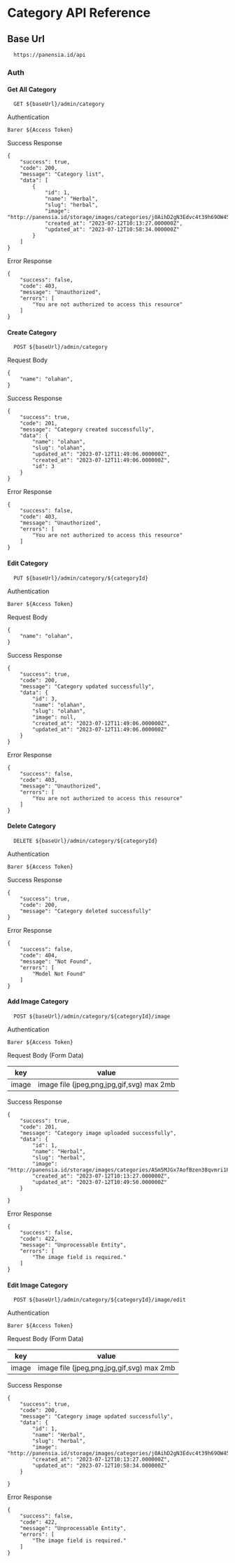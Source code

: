
# Category API Reference

## Base Url
```http
  https://panensia.id/api
```

### Auth 

#### Get All Category 
```http
  GET ${baseUrl}/admin/category
```

Authentication
```http
Barer ${Access Token}
````

Success Response
```http
{
    "success": true,
    "code": 200,
    "message": "Category list",
    "data": [
        {
            "id": 1,
            "name": "Herbal",
            "slug": "herbal",
            "image": "http://panensia.id/storage/images/categories/j0AihD2gN3Edvc4t39h69OW45GpJ036Rg9eUqzfx.jpg",
            "created_at": "2023-07-12T10:13:27.000000Z",
            "updated_at": "2023-07-12T10:58:34.000000Z"
        }
    ]
}
```
Error Response
```http
{
    "success": false,
    "code": 403,
    "message": "Unauthorized",
    "errors": [
        "You are not authorized to access this resource"
    ]
}
```

#### Create Category
```http
  POST ${baseUrl}/admin/category
```

Request Body
```http
{
    "name": "olahan",
}
````
Success Response
```http
{
    "success": true,
    "code": 201,
    "message": "Category created successfully",
    "data": {
        "name": "olahan",
        "slug": "olahan",
        "updated_at": "2023-07-12T11:49:06.000000Z",
        "created_at": "2023-07-12T11:49:06.000000Z",
        "id": 3
    }
}
````

Error Response
```http
{
    "success": false,
    "code": 403,
    "message": "Unauthorized",
    "errors": [
        "You are not authorized to access this resource"
    ]
}
````
#### Edit Category
```http
  PUT ${baseUrl}/admin/category/${categoryId}
```

Authentication
```http
Barer ${Access Token}
````

Request Body
```http
{
    "name": "olahan",
}
```

Success Response
```http
{
    "success": true,
    "code": 200,
    "message": "Category updated successfully",
    "data": {
        "id": 3,
        "name": "olahan",
        "slug": "olahan",
        "image": null,
        "created_at": "2023-07-12T11:49:06.000000Z",
        "updated_at": "2023-07-12T11:49:06.000000Z"
    }
}
````

Error Response
```http
{
    "success": false,
    "code": 403,
    "message": "Unauthorized",
    "errors": [
        "You are not authorized to access this resource"
    ]
}
````

#### Delete Category
```http
  DELETE ${baseUrl}/admin/category/${categoryId}
```

Authentication
```http
Barer ${Access Token}
````

Success Response
```http
{
    "success": true,
    "code": 200,
    "message": "Category deleted successfully"
}
````

Error Response
```http
{
    "success": false,
    "code": 404,
    "message": "Not Found",
    "errors": [
        "Model Not Found"
    ]
}
````

#### Add Image Category
```http
  POST ${baseUrl}/admin/category/${categoryId}/image
```

Authentication
```http
Barer ${Access Token}
````
Request Body (Form Data)

| key | value |
| :---: | :---: | 
| image | image file (jpeg,png,jpg,gif,svg) max 2mb |

Success Response
```http
{
    "success": true,
    "code": 201,
    "message": "Category image uploaded successfully",
    "data": {
        "id": 1,
        "name": "Herbal",
        "slug": "herbal",
        "image": "http://panensia.id/storage/images/categories/ASm5MJGx7AofBzen38qvmri1PWYA0Q2VQYqyBy3Q.jpg",
        "created_at": "2023-07-12T10:13:27.000000Z",
        "updated_at": "2023-07-12T10:49:50.000000Z"
    }
    
}
````

Error Response
```http
{
    "success": false,
    "code": 422,
    "message": "Unprocessable Entity",
    "errors": [
        "The image field is required."
    ]
}
````

#### Edit Image Category
```http
  POST ${baseUrl}/admin/category/${categoryId}/image/edit
```

Authentication
```http
Barer ${Access Token}
````

Request Body (Form Data)

| key | value |
| :---: | :---: | 
| image | image file (jpeg,png,jpg,gif,svg) max 2mb |

Success Response
```http
{
    "success": true,
    "code": 200,
    "message": "Category image updated successfully",
    "data": {
        "id": 1,
        "name": "Herbal",
        "slug": "herbal",
        "image": "http://panensia.id/storage/images/categories/j0AihD2gN3Edvc4t39h69OW45GpJ036Rg9eUqzfx.jpg",
        "created_at": "2023-07-12T10:13:27.000000Z",
        "updated_at": "2023-07-12T10:58:34.000000Z"
    }
    
}
````

Error Response
```http
{
    "success": false,
    "code": 422,
    "message": "Unprocessable Entity",
    "errors": [
        "The image field is required."
    ]
}
````